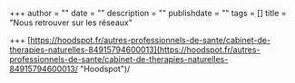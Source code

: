 +++
author = ""
date = ""
description = ""
publishdate = ""
tags = []
title = "Nous retrouver sur les réseaux"

+++
[https://hoodspot.fr/autres-professionnels-de-sante/cabinet-de-therapies-naturelles-84915794600013](https://hoodspot.fr/autres-professionnels-de-sante/cabinet-de-therapies-naturelles-84915794600013/ "Hoodspot")/